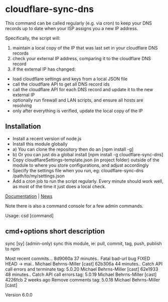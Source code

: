 # cloudflare-sync-dns

This command can be called regularly (e.g. via cron) to keep your DNS records up to date when your ISP assigns you a new IP address.

Specifically, the script will:

1) maintain a local copy of the IP that was last set in your cloudflare DNS records
2) check your external IP address, comparing it to the cloudflare DNS record
3) if the external IP has changed:
* load cloudflare settings and keys from a local JSON file
* call the cloudflare API to get all DNS record ids
* call the cloudflare API for each DNS record and update it to the new external IP
* optionally run firewall and LAN scripts, and ensure all hosts are resolving 
* only after everything is verified, update the local copy of the IP

## Installation
* Install a recent version of node.js
* Install this module globally
* a) You can clone the repository then do an [npm install -g]
* b) Or you can just do a global install [npm install -g cloudflare-sync-dns]
* Copy cloudflareSettings-template.json (in project folder) outside of the module to where you store configurations, and adjust accordingly
* Specify the settings file when you run, eg: cloudflare-sync-dns /path/to/my/settings.json
* Add a cron job to run the script regularly.  Every minute should work well, as most of the time it just does a local check.

[Documentation](https://bitpost.com/wiki/Cloudflare-sync-dns) | [News](https://bitpost.com/news)

Note there is also a command console for a few admin commands.

Usage: csd [command]

  cmd+options           short description
  ---------------------------------------
  sync                  [sy]  (admin-only) sync this module, ie: pull, commit, tag, push, publish to npm



Most recent commits...
  8d9060a 37 minutes.. Fatal bad-url bug FIXED                               HEAD -> mai.. Michael Behrns-Miller [cast]
  62b306a 44 minutes.. Catch API call errors and terminate                     tag: 5.0.20 Michael Behrns-Miller [cast]
  62e1933 48 minutes.. Catch API call errors                                   tag: 5.0.19 Michael Behrns-Miller [cast]
  4226fcb  2 weeks ago Remove comments                                         tag: 5.0.18 Michael Behrns-Miller [cast]

Version 6.0.0
